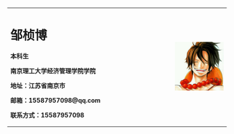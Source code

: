 <table border="0">
  <tr>
    <td width="75%">
      <h1>邹桢博</h1>
      <p><b>本科生</b></p>
      <p><b>南京理工大学经济管理学院学院</b></p>
      <p><b>地址：江苏省南京市</b></p>
      <p><b>邮箱：15587957098@qq.com</b></p>
      <p><b>联系方式：15587957098</b></p>
    </td>
    <td width="25%">
      <img src="/zzb.jpg" width="100%"> 
    </td>
  </tr>
</table>
